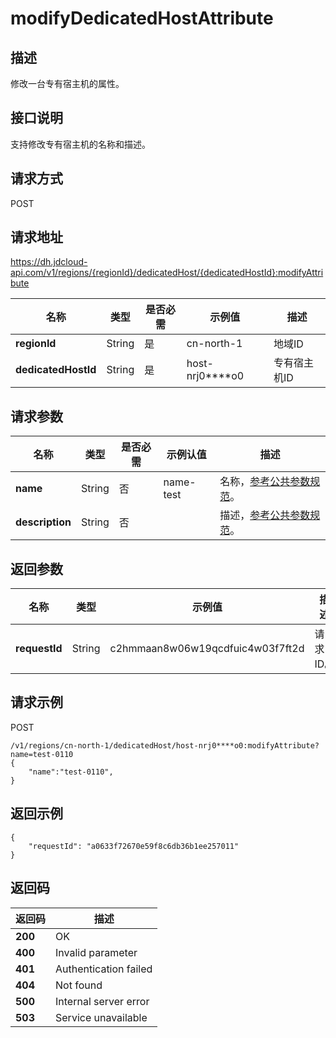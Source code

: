 # modifyDedicatedHostAttribute


## 描述
修改一台专有宿主机的属性。

## 接口说明
支持修改专有宿主机的名称和描述。

## 请求方式
POST

## 请求地址
https://dh.jdcloud-api.com/v1/regions/{regionId}/dedicatedHost/{dedicatedHostId}:modifyAttribute

|名称|类型|是否必需|示例值|描述|
|---|---|---|---|---|
|**regionId**|String|是|cn-north-1 |地域ID|
|**dedicatedHostId**|String|是|host-nrj0****o0 |专有宿主机ID|

## 请求参数
|名称|类型|是否必需|示例认值|描述|
|---|---|---|---|---|
|**name**|String|否|name-test |名称，<a href="http://docs.jdcloud.com/virtual-machines/api/general_parameters">参考公共参数规范</a>。|
|**description**|String|否| |描述，<a href="http://docs.jdcloud.com/virtual-machines/api/general_parameters">参考公共参数规范</a>。|


## 返回参数
|名称|类型|示例值|描述|
|---|---|---|---|
|**requestId**|String|c2hmmaan8w06w19qcdfuic4w03f7ft2d|请求ID。|

## 请求示例
POST

```
/v1/regions/cn-north-1/dedicatedHost/host-nrj0****o0:modifyAttribute?name=test-0110
{
    "name":"test-0110",
}
```

## 返回示例
```
{
    "requestId": "a0633f72670e59f8c6db36b1ee257011"
}
```

## 返回码
|返回码|描述|
|---|---|
|**200**|OK|
|**400**|Invalid parameter|
|**401**|Authentication failed|
|**404**|Not found|
|**500**|Internal server error|
|**503**|Service unavailable|
